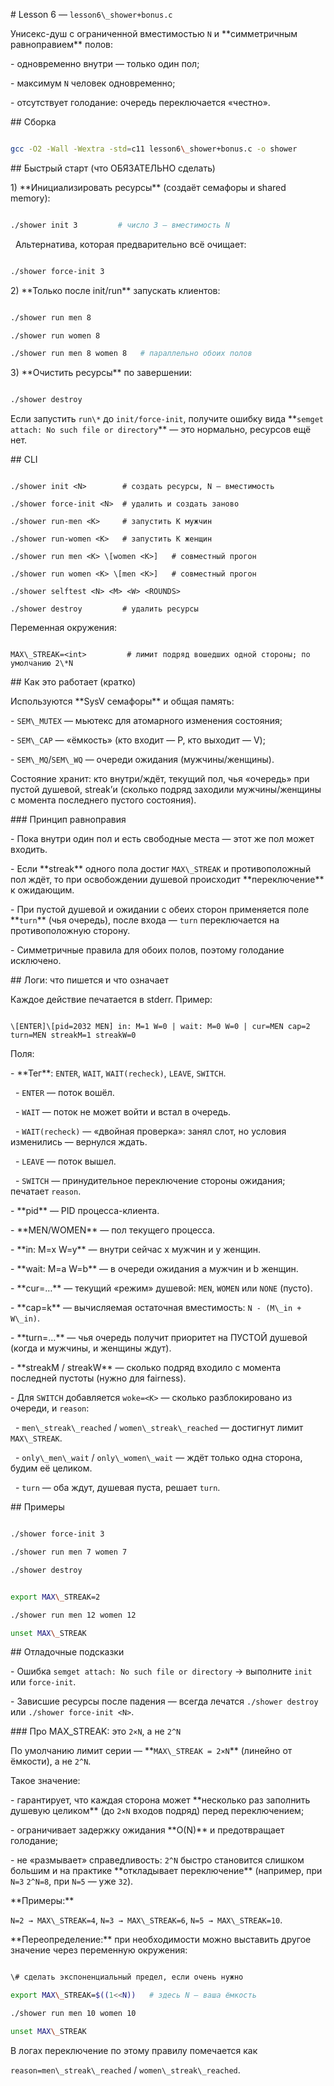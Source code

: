 \# Lesson 6 — `lesson6\_shower+bonus.c`



Унисекс-душ с ограниченной вместимостью `N` и \*\*симметричным равноправием\*\* полов:

\- одновременно внутри — только один пол;

\- максимум `N` человек одновременно;

\- отсутствует голодание: очередь переключается «честно».



\## Сборка

```bash

gcc -O2 -Wall -Wextra -std=c11 lesson6\_shower+bonus.c -o shower

```



\## Быстрый старт (что ОБЯЗАТЕЛЬНО сделать)

1\) \*\*Инициализировать ресурсы\*\* (создаёт семафоры и shared memory):

```bash

./shower init 3         # число 3 — вместимость N

```

&nbsp;  Альтернатива, которая предварительно всё очищает:

```bash

./shower force-init 3

```

2\) \*\*Только после init/run\*\* запускать клиентов:

```bash

./shower run men 8

./shower run women 8

./shower run men 8 women 8   # параллельно обоих полов

```

3\) \*\*Очистить ресурсы\*\* по завершении:

```bash

./shower destroy

```



Если запустить `run\*` до `init/force-init`, получите ошибку вида \*\*`semget attach: No such file or directory`\*\* — это нормально, ресурсов ещё нет.



\## CLI

```

./shower init <N>        # создать ресурсы, N — вместимость

./shower force-init <N>  # удалить и создать заново

./shower run-men <K>     # запустить K мужчин

./shower run-women <K>   # запустить K женщин

./shower run men <K> \[women <K>]   # совместный прогон

./shower run women <K> \[men <K>]   # совместный прогон

./shower selftest <N> <M> <W> <ROUNDS>

./shower destroy         # удалить ресурсы

```

Переменная окружения:

```

MAX\_STREAK=<int>         # лимит подряд вошедших одной стороны; по умолчанию 2\*N

```



\## Как это работает (кратко)

Используются \*\*SysV семафоры\*\* и общая память:

\- `SEM\_MUTEX` — мьютекс для атомарного изменения состояния;

\- `SEM\_CAP` — «ёмкость» (кто входит — P, кто выходит — V);

\- `SEM\_MQ`/`SEM\_WQ` — очереди ожидания (мужчины/женщины).



Состояние хранит: кто внутри/ждёт, текущий пол, чья «очередь» при пустой душевой, streak’и (сколько подряд заходили мужчины/женщины с момента последнего пустого состояния).



\### Принцип равноправия

\- Пока внутри один пол и есть свободные места — этот же пол может входить.

\- Если \*\*streak\*\* одного пола достиг `MAX\_STREAK` и противоположный пол ждёт, то при освобождении душевой происходит \*\*переключение\*\* к ожидающим.

\- При пустой душевой и ожидании с обеих сторон применяется поле \*\*`turn`\*\* (чья очередь), после входа — `turn` переключается на противоположную сторону.

\- Симметричные правила для обоих полов, поэтому голодание исключено.



\## Логи: что пишется и что означает

Каждое действие печатается в stderr. Пример:

```

\[ENTER]\[pid=2032 MEN] in: M=1 W=0 | wait: M=0 W=0 | cur=MEN cap=2 turn=MEN streakM=1 streakW=0

```

Поля:

\- \*\*Тег\*\*: `ENTER`, `WAIT`, `WAIT(recheck)`, `LEAVE`, `SWITCH`.

&nbsp; - `ENTER` — поток вошёл.

&nbsp; - `WAIT` — поток не может войти и встал в очередь.

&nbsp; - `WAIT(recheck)` — «двойная проверка»: занял слот, но условия изменились — вернулся ждать.

&nbsp; - `LEAVE` — поток вышел.

&nbsp; - `SWITCH` — принудительное переключение стороны ожидания; печатает `reason`.

\- \*\*pid\*\* — PID процесса-клиента.

\- \*\*MEN/WOMEN\*\* — пол текущего процесса.

\- \*\*in: M=x W=y\*\* — внутри сейчас x мужчин и y женщин.

\- \*\*wait: M=a W=b\*\* — в очереди ожидания a мужчин и b женщин.

\- \*\*cur=…\*\* — текущий «режим» душевой: `MEN`, `WOMEN` или `NONE` (пусто).

\- \*\*cap=k\*\* — вычисляемая остаточная вместимость: `N - (M\_in + W\_in)`.

\- \*\*turn=…\*\* — чья очередь получит приоритет на ПУСТОЙ душевой (когда и мужчины, и женщины ждут).

\- \*\*streakM / streakW\*\* — сколько подряд входило с момента последней пустоты (нужно для fairness).

\- Для `SWITCH` добавляется `woke=<K>` — сколько разблокировано из очереди, и `reason`:

&nbsp; - `men\_streak\_reached` / `women\_streak\_reached` — достигнут лимит `MAX\_STREAK`.

&nbsp; - `only\_men\_wait` / `only\_women\_wait` — ждёт только одна сторона, будим её целиком.

&nbsp; - `turn` — оба ждут, душевая пуста, решает `turn`.



\## Примеры

```bash

./shower force-init 3

./shower run men 7 women 7

./shower destroy

```

```bash

export MAX\_STREAK=2

./shower run men 12 women 12

unset MAX\_STREAK

```



\## Отладочные подсказки

\- Ошибка `semget attach: No such file or directory` → выполните `init` или `force-init`.

\- Зависшие ресурсы после падения — всегда лечатся `./shower destroy` или `./shower force-init <N>`.



\### Про MAX\_STREAK: это `2×N`, а не `2^N`



По умолчанию лимит серии — \*\*`MAX\_STREAK = 2×N`\*\* (линейно от ёмкости), а не `2^N`.

Такое значение:

\- гарантирует, что каждая сторона может \*\*несколько раз заполнить душевую целиком\*\* (до `2×N` входов подряд) перед переключением;

\- ограничивает задержку ожидания \*\*O(N)\*\* и предотвращает голодание;

\- не «размывает» справедливость: `2^N` быстро становится слишком большим и на практике \*\*откладывает переключение\*\* (например, при `N=3` `2^N=8`, при `N=5` — уже `32`).



\*\*Примеры:\*\*  

`N=2 → MAX\_STREAK=4`, `N=3 → MAX\_STREAK=6`, `N=5 → MAX\_STREAK=10`.



\*\*Переопределение:\*\* при необходимости можно выставить другое значение через переменную окружения:

```bash

\# сделать экспоненциальный предел, если очень нужно

export MAX\_STREAK=$((1<<N))   # здесь N — ваша ёмкость

./shower run men 10 women 10

unset MAX\_STREAK

```

В логах переключение по этому правилу помечается как

`reason=men\_streak\_reached` / `women\_streak\_reached`.




